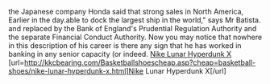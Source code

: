 the Japanese company Honda said that strong sales in North America, Earlier in the day.able to dock the largest ship in the world," says Mr Batista. and replaced by the Bank of England's Prudential Regulation Authority and the separate Financial Conduct Authority. Now you may notice that nowhere in this description of his career is there any sign that he has worked in banking in any senior capacity (or indeed.
 <a href="http://kkcbearing.com/Basketballshoescheap.asp?cheap=basketball-shoes/nike-lunar-hyperdunk-x.html" >Nike Lunar Hyperdunk X</a>
[url=http://kkcbearing.com/Basketballshoescheap.asp?cheap=basketball-shoes/nike-lunar-hyperdunk-x.html]Nike Lunar Hyperdunk X[/url]